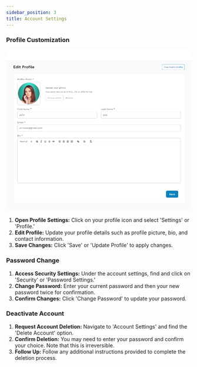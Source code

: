 ```yaml
---
sidebar_position: 3
title: Account Settings
---
```


### Profile Customization

![Profile Page](./images/profile-page.png)

1. **Open Profile Settings:** Click on your profile icon and select 'Settings' or 'Profile.'
2. **Edit Profile:** Update your profile details such as profile picture, bio, and contact information.
3. **Save Changes:** Click 'Save' or 'Update Profile' to apply changes.

### Password Change

1. **Access Security Settings:** Under the account settings, find and click on 'Security' or 'Password Settings.'
2. **Change Password:** Enter your current password and then your new password twice for confirmation.
3. **Confirm Changes:** Click 'Change Password' to update your password.

### Deactivate Account

1. **Request Account Deletion:** Navigate to 'Account Settings' and find the 'Delete Account' option.
2. **Confirm Deletion:** You may need to enter your password and confirm your choice. Note that this is irreversible.
3. **Follow Up:** Follow any additional instructions provided to complete the deletion process.
